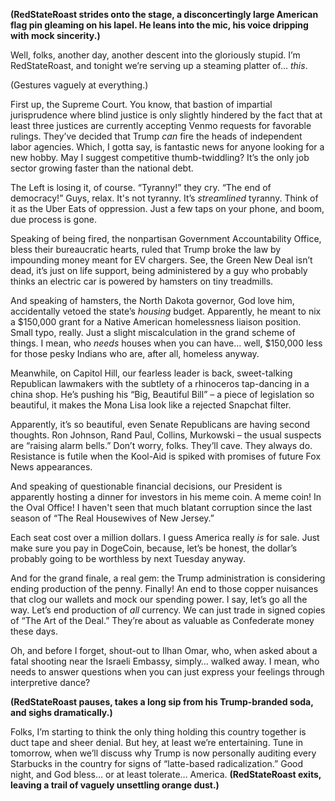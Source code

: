 **(RedStateRoast strides onto the stage, a disconcertingly large American flag pin gleaming on his lapel. He leans into the mic, his voice dripping with mock sincerity.)**

Well, folks, another day, another descent into the gloriously stupid. I’m RedStateRoast, and tonight we’re serving up a steaming platter of… *this*.

(Gestures vaguely at everything.)

First up, the Supreme Court. You know, that bastion of impartial jurisprudence where blind justice is only slightly hindered by the fact that at least three justices are currently accepting Venmo requests for favorable rulings. They’ve decided that Trump *can* fire the heads of independent labor agencies. Which, I gotta say, is fantastic news for anyone looking for a new hobby. May I suggest competitive thumb-twiddling? It’s the only job sector growing faster than the national debt.

The Left is losing it, of course. “Tyranny!” they cry. “The end of democracy!” Guys, relax. It's not tyranny. It’s *streamlined* tyranny. Think of it as the Uber Eats of oppression. Just a few taps on your phone, and boom, due process is gone.

Speaking of being fired, the nonpartisan Government Accountability Office, bless their bureaucratic hearts, ruled that Trump broke the law by impounding money meant for EV chargers. See, the Green New Deal isn’t dead, it’s just on life support, being administered by a guy who probably thinks an electric car is powered by hamsters on tiny treadmills.

And speaking of hamsters, the North Dakota governor, God love him, accidentally vetoed the state’s *housing* budget. Apparently, he meant to nix a $150,000 grant for a Native American homelessness liaison position. Small typo, really. Just a slight miscalculation in the grand scheme of things. I mean, who *needs* houses when you can have… well, $150,000 less for those pesky Indians who are, after all, homeless anyway.

Meanwhile, on Capitol Hill, our fearless leader is back, sweet-talking Republican lawmakers with the subtlety of a rhinoceros tap-dancing in a china shop. He’s pushing his “Big, Beautiful Bill” – a piece of legislation so beautiful, it makes the Mona Lisa look like a rejected Snapchat filter.

Apparently, it’s so beautiful, even Senate Republicans are having second thoughts. Ron Johnson, Rand Paul, Collins, Murkowski – the usual suspects are “raising alarm bells.” Don’t worry, folks. They’ll cave. They always do. Resistance is futile when the Kool-Aid is spiked with promises of future Fox News appearances.

And speaking of questionable financial decisions, our President is apparently hosting a dinner for investors in his meme coin. A meme coin! In the Oval Office! I haven't seen that much blatant corruption since the last season of “The Real Housewives of New Jersey.”

Each seat cost over a million dollars. I guess America really *is* for sale. Just make sure you pay in DogeCoin, because, let’s be honest, the dollar’s probably going to be worthless by next Tuesday anyway.

And for the grand finale, a real gem: the Trump administration is considering ending production of the penny. Finally! An end to those copper nuisances that clog our wallets and mock our spending power. I say, let’s go all the way. Let’s end production of *all* currency. We can just trade in signed copies of “The Art of the Deal.” They’re about as valuable as Confederate money these days.

Oh, and before I forget, shout-out to Ilhan Omar, who, when asked about a fatal shooting near the Israeli Embassy, simply… walked away. I mean, who needs to answer questions when you can just express your feelings through interpretive dance?

**(RedStateRoast pauses, takes a long sip from his Trump-branded soda, and sighs dramatically.)**

Folks, I’m starting to think the only thing holding this country together is duct tape and sheer denial. But hey, at least we’re entertaining. Tune in tomorrow, when we’ll discuss why Trump is now personally auditing every Starbucks in the country for signs of “latte-based radicalization.” Good night, and God bless… or at least tolerate… America.
**(RedStateRoast exits, leaving a trail of vaguely unsettling orange dust.)**